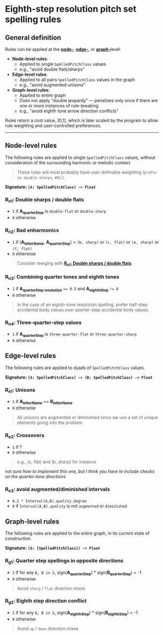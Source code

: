 # Eighth-step resolution pitch set spelling rules

## General definition

Rules can be applied at the [**node-**](#node-level), [**edge-**](#edge-level), or [**graph-**](#graph-level)level:

- **Node-level rules**:
  - Applied to single `SpelledPitchClass` values
  - e.g., "avoid double flats/sharps"
- **Edge-level rules**:
  - Applied to all pairs `SpelledPitchClass` values in the graph
  - e.g., "avoid augmented unisons"
- **Graph-level rules**:
  - Applied to entire graph
  - Does not apply "double jeopardy" — penalizes only once if there are one or more instances of rule-breaking
  - e.g., "avoid eighth tone arrow direction conflicts"
  
Rules return a cost value, [0,1], which is later scaled by the program to allow rule weighting and user-controlled preferences.

---

<a id="node-level"></a>
## Node-level rules

The following rules are applied to single `SpelledPitchClass` values, without consideration of the surrounding harmonic or melodic context.

> These rules will most probably have user-definable weighting (`prefer no double-sharps`, etc.).

**Signature:** **`(A: SpelledPitchClass) -> Float`**

<a id="double-sharps-double-flats"></a>
### R<sub>n1</sub>: Double sharps / double flats
* `1` if **A<sub>quarterStep</sub>** is `double-flat` or `double-sharp`
* `0` otherwise

<a id="bad-enharmonics"></a>
### R<sub>n2</sub>: Bad enharmonics
* `1` if (**A<sub>letterName</sub>**, **A<sub>quarterStep</sub>**) = `(b, sharp)` or `(c, flat)` or `(e, sharp)` or `(f, flat)`
* `0` otherwise

> Consider merging with [**R<sub>n1</sub>: Double sharps / double flats**](#double-sharps-double-flats)

<a id="combining-quarter-tones-eighth-tones"></a>
### R<sub>n3</sub>: Combining quarter tones and eighth tones
* `1` if **A<sub>quarterStep resolution</sub>** `== 0.5` and **A<sub>eighthStep</sub>** `!= 0`
* `0` otherwise

> In the case of an eighth-tone resolution spelling, prefer half-step accidental body values over quarter-step accidental body values. 

<a id="three-quarter-steps"></a>
### R<sub>n4</sub>: Three-quarter-step values
* `1` if **A<sub>quarterStep</sub>** is `three-quarter-flat` or `three-quarter-sharp`
* `0` otherwise

<a id="edge-level"></a>
## Edge-level rules

The following rules are applied to dyads of `SpelledPitchClass` values.

**Signature:** **`(A: SpelledPitchClass) -> (B: SpelledPitchClass) -> Float`**

<a id="unisons"></a>
### R<sub>e1</sub>: Unisons
* `1` if **A<sub>letterName</sub>** == **B<sub>letterName</sub>**
* `0` otherwise

> All unisons are augmented or diminished since we use a set of unique elements going into the problem.

<a id="crossovers"></a>
### R<sub>e2</sub>: Crossovers 
* `1` if ?
* `0` otherwise

> e.g., (c, flat) and (b, sharp) for instance

_not sure how to implement this one, but I think you have to include checks on the quarter-tone directions_

<a id="augmented-diminished"></a>
### R<sub>e3</sub>: avoid augmented/diminished intervals
* `0.2 * Interval(A,B).quality.degree`
* `0` if `Interval(A,B).quality` is not `augmented` or `diminished`

<a id="graph-level"></a>
## Graph-level rules

The following rules are applied to the entire graph, in its current state of construction.

**Signature:** **`(G: [SpelledPitchClass]) -> Float`**

<a id="quarter-step-incompatibility"></a>
### R<sub>g1</sub>: Quarter step spellings in opposite directions
* `1` if for any `A, B in S`, sign(**A<sub>quarterStep</sub>**) * sign(**B<sub>quarterStep</sub>**) = -1
* `0` otherwise

> Avoid `sharp` / `flat` direction mixes

<a id="eighth-step-incompatibility"></a>
### R<sub>g2</sub>: Eighth step direction conflict
* `1` if for any `A, B in S`, sign(**A<sub>eighthStep</sub>**) * sign(**B<sub>eighthStep</sub>**) = -1
* `0` otherwise

> Avoid `up` / `down` direction mixes
